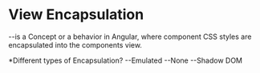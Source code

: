 # View Encapsulation
  --is a Concept or a behavior in Angular, where component CSS styles are  encapsulated into the components view.

*Different types of Encapsulation?
  --Emulated
  --None
  --Shadow DOM